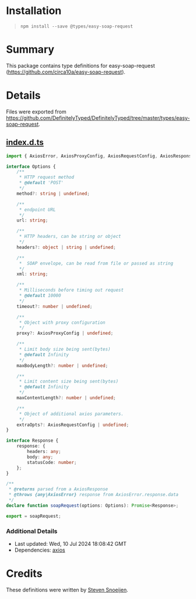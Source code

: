 # Installation
> `npm install --save @types/easy-soap-request`

# Summary
This package contains type definitions for easy-soap-request (https://github.com/circa10a/easy-soap-request).

# Details
Files were exported from https://github.com/DefinitelyTyped/DefinitelyTyped/tree/master/types/easy-soap-request.
## [index.d.ts](https://github.com/DefinitelyTyped/DefinitelyTyped/tree/master/types/easy-soap-request/index.d.ts)
````ts
import { AxiosError, AxiosProxyConfig, AxiosRequestConfig, AxiosResponse } from "axios";

interface Options {
    /**
     * HTTP request method
     * @default 'POST'
     */
    method?: string | undefined;

    /**
     * endpoint URL
     */
    url: string;

    /**
     * HTTP headers, can be string or object
     */
    headers?: object | string | undefined;

    /**
     *  SOAP envelope, can be read from file or passed as string
     */
    xml: string;

    /**
     * Milliseconds before timing out request
     * @default 10000
     */
    timeout?: number | undefined;

    /**
     * Object with proxy configuration
     */
    proxy?: AxiosProxyConfig | undefined;

    /**
     * Limit body size being sent(bytes)
     * @default Infinity
     */
    maxBodyLength?: number | undefined;

    /**
     * Limit content size being sent(bytes)
     * @default Infinity
     */
    maxContentLength?: number | undefined;

    /**
     * Object of additional axios parameters.
     */
    extraOpts?: AxiosRequestConfig | undefined;
}

interface Response {
    response: {
        headers: any;
        body: any;
        statusCode: number;
    };
}

/**
 * @returns parsed from a AxiosResponse
 * @throws {any|AxiosError} response from AxiosError.response.data
 */
declare function soapRequest(options: Options): Promise<Response>;

export = soapRequest;

````

### Additional Details
 * Last updated: Wed, 10 Jul 2024 18:08:42 GMT
 * Dependencies: [axios](https://npmjs.com/package/axios)

# Credits
These definitions were written by [Steven Snoeijen](https://github.com/stevensnoeijen).
